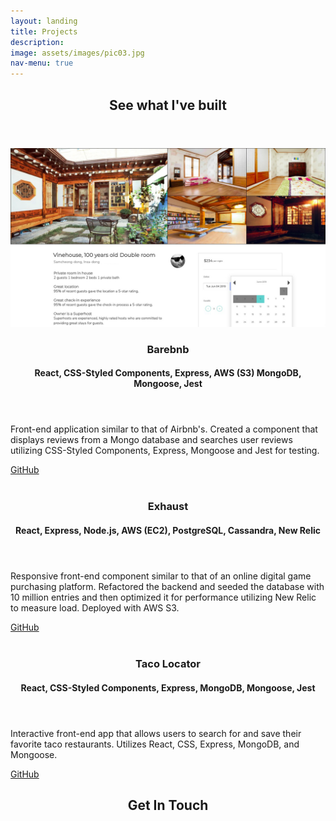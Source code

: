 ```yaml
---
layout: landing
title: Projects
description:
image: assets/images/pic03.jpg
nav-menu: true
---
```


<!-- Main -->
<div id="main">

<!-- One -->
<section id="one">
	<div class="inner">
		<header class="major">
			<h2>See what I've built</h2>
		</header>
		<p></p>
	</div>
</section>

<!-- Two -->
<section id="two" class="spotlights">
	<section>
		<a href="generic.html" class="image">
			<img src="assets/images/Barebnb_Photos.png" alt="" data-position="center center" />
		</a>
		<div class="content">
			<div class="inner">
				<header class="major">
					<h3>Barebnb</h3>
					<h4>React, CSS-Styled Components, Express, AWS (S3) MongoDB, Mongoose, Jest</h4>
				</header>
				<p>Front-end application similar to that of Airbnb's. Created a component that displays reviews from a Mongo database and searches user reviews utilizing CSS-Styled Components, Express, Mongoose and Jest for testing.</p>
				<div><a href="https://github.com/5uper5quad/Ja5mine-5ervice" class="icon alt fa-github" target="_blank"><span class="label">GitHub</span></a>
				</div>
			</div>
		</div>
	</section>
	<section>
		<a href="generic.html" class="image">
			<img src="assets/images/pic09.jpg" alt="" data-position="top center" />
		</a>
		<div class="content">
			<div class="inner">
				<header class="major">
					<h3>Exhaust</h3>
					<h4>React, Express, Node.js, AWS (EC2), PostgreSQL, Cassandra, New Relic</h4>
				</header>
				<p>Responsive front-end component similar to that of an online digital game purchasing platform. Refactored the backend and seeded the database with 10 million entries and then optimized it for performance utilizing New Relic to measure load. Deployed with AWS S3.</p>
				<div><a href="https://github.com/5dc-5uper5quad/5DC-Ja5mine-5ervice" class="icon alt fa-github" target="_blank"><span class="label">GitHub</span></a>
				</div>
			</div>
		</div>
	</section>
	<section>
		<a href="generic.html" class="image">
			<img src="assets/images/pic10.jpg" alt="" data-position="25% 25%" />
		</a>
		<div class="content">
			<div class="inner">
				<header class="major">
					<h3>Taco Locator</h3>
					<h4>React, CSS-Styled Components, Express, MongoDB, Mongoose, Jest</h4>
				</header>
				<p>Interactive front-end app that allows users to search for and save their favorite taco restaurants. Utilizes React, CSS, Express, MongoDB, and Mongoose.</p>
				<div><a href="https://github.com/jasminelopez/hrr38-mvp-project" class="icon alt fa-github" target="_blank"><span class="label">GitHub</span></a>
				</div>
			</div>
		</div>
	</section>
</section>

<!-- Three -->
<section id="three">
	<div class="inner">
		<header class="major">
			<h2>Get In Touch</h2>
		</header>
		<p></p>
	</div>
</section>

</div>
